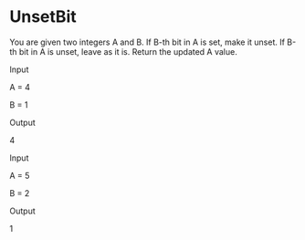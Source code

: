 # UnsetBit
You are given two integers A and B.
If B-th bit in A is set, make it unset.
If B-th bit in A is unset, leave as it is.
Return the updated A value.


Input

A = 4

B = 1

Output

4

Input

A = 5

B = 2

Output

1
